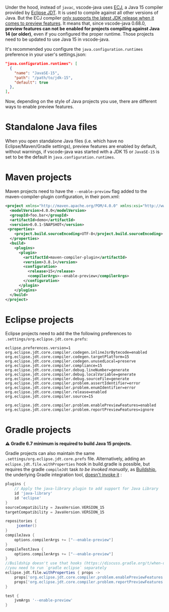 Under the hood, instead of `javac`, vscode-java uses [ECJ](https://stackoverflow.com/a/3061680/753170), a Java 15 compiler provided by [Eclipse JDT](https://www.eclipse.org/jdt/core/). It is used to compile against all other versions of Java. 
But the ECJ compiler [only supports the latest JDK release when it comes to preview features](https://bugs.eclipse.org/bugs/show_bug.cgi?id=549258#c15). It means that, since vscode-java 0.68.0, **preview features can not be enabled for projects compiling against Java 14 (or older)**, even if you configured the proper runtime. Those projects need to be updated to use Java 15 in vscode-java.

It's recommended you configure the `java.configuration.runtimes` preference in your user's settings.json:
```json
"java.configuration.runtimes": [
  {
    "name": "JavaSE-15",
    "path": "/path/to/jdk-15",
    "default": true
  },
],
```
Now, depending on the style of Java projects you use, there are different ways to enable preview features. 

# Standalone Java files
When you open standalone Java files (i.e. which have no Eclipse/Maven/Gradle settings), preview features are enabled by default, without warnings, if vscode-java was started with a JDK 15 or `JavaSE-15` is set to be the default in `java.configuration.runtimes`.

# Maven projects
Maven projects need to have the `--enable-preview` flag added to the maven-compiler-plugin configuration, in their pom.xml:
```xml
<project xmlns="http://maven.apache.org/POM/4.0.0" xmlns:xsi="http://www.w3.org/2001/XMLSchema-instance" xsi:schemaLocation="http://maven.apache.org/POM/4.0.0 http://maven.apache.org/xsd/maven-4.0.0.xsd">
  <modelVersion>4.0.0</modelVersion>
  <groupId>foo.bar</groupId>
  <artifactId>demo</artifactId>
  <version>0.0.1-SNAPSHOT</version>
 <properties>
  	<project.build.sourceEncoding>UTF-8</project.build.sourceEncoding>
  </properties>
  <build>
    <plugins>
      <plugin>
        <artifactId>maven-compiler-plugin</artifactId>
        <version>3.8.1</version>
        <configuration>
          <release>15</release>
          <compilerArgs>--enable-preview</compilerArgs>
        </configuration>
      </plugin>
    </plugins>
  </build>
</project>
```

# Eclipse projects

Eclipse projects need to add the the following preferences to `.settings/org.eclipse.jdt.core.prefs`:
```
eclipse.preferences.version=1
org.eclipse.jdt.core.compiler.codegen.inlineJsrBytecode=enabled
org.eclipse.jdt.core.compiler.codegen.targetPlatform=15
org.eclipse.jdt.core.compiler.codegen.unusedLocal=preserve
org.eclipse.jdt.core.compiler.compliance=15
org.eclipse.jdt.core.compiler.debug.lineNumber=generate
org.eclipse.jdt.core.compiler.debug.localVariable=generate
org.eclipse.jdt.core.compiler.debug.sourceFile=generate
org.eclipse.jdt.core.compiler.problem.assertIdentifier=error
org.eclipse.jdt.core.compiler.problem.enumIdentifier=error
org.eclipse.jdt.core.compiler.release=enabled
org.eclipse.jdt.core.compiler.source=15

org.eclipse.jdt.core.compiler.problem.enablePreviewFeatures=enabled
org.eclipse.jdt.core.compiler.problem.reportPreviewFeatures=ignore
```

# Gradle projects
**:warning: Gradle 6.7 minimum is required to build Java 15 projects.** 

Gradle projects can also maintain the same `.settings/org.eclipse.jdt.core.prefs` file. Alternatively, adding an `eclipse.jdt.file.withProperties` hook in build.gradle is possible, but requires the gradle `compileJdt` task *to be invoked manually*, as [Buildship](https://github.com/eclipse/buildship), the underlying Gradle integration tool, [doesn't invoke it](https://discuss.gradle.org/t/when-does-buildship-eclipse-customization-run/20781/2) :

```groovy
plugins {
    // Apply the java-library plugin to add support for Java Library
    id 'java-library'
    id 'eclipse'
}
sourceCompatibility = JavaVersion.VERSION_15
targetCompatibility = JavaVersion.VERSION_15

repositories {
     jcenter()
}
compileJava {
    options.compilerArgs += ["--enable-preview"]
}
compileTestJava {
    options.compilerArgs += ["--enable-preview"]
}
//Buildship doesn't use that hooks (https://discuss.gradle.org/t/when-does-buildship-eclipse-customization-run/20781/2)
//you need to run `gradle eclipse` separately
eclipse.jdt.file.withProperties { props ->
    props['org.eclipse.jdt.core.compiler.problem.enablePreviewFeatures']= 'enabled'
    props['org.eclipse.jdt.core.compiler.problem.reportPreviewFeatures']= 'ignore'
}

test {
    jvmArgs '--enable-preview'
}
```